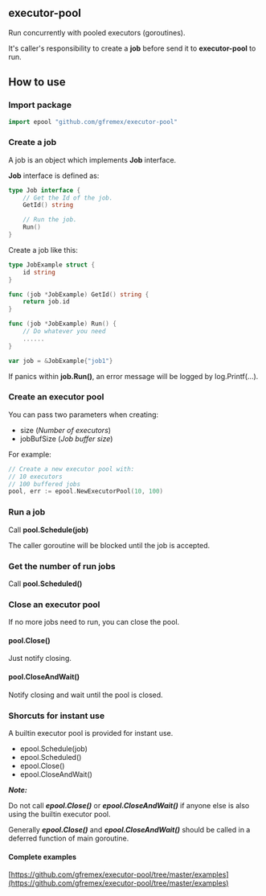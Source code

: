 ## executor-pool


Run concurrently with pooled executors (goroutines).

It's caller's responsibility to create a **job** before send it to **executor-pool** to run.

## How to use

### Import package

```Go
import epool "github.com/gfremex/executor-pool"
```

### Create a job

A job is an object which implements **Job** interface.

**Job** interface is defined as:

```Go
type Job interface {
	// Get the Id of the job.
	GetId() string

	// Run the job.
	Run()
}
```

Create a job like this:

```Go
type JobExample struct {
	id string
}

func (job *JobExample) GetId() string {
	return job.id
}

func (job *JobExample) Run() {
	// Do whatever you need
	......
}

var job = &JobExample{"job1"}
```

If panics within **job.Run()**, an error message will be logged by log.Printf(...).

### Create an executor pool

You can pass two parameters when creating:

- size (*Number of executors*)
- jobBufSize (*Job buffer size*)

For example:

```Go
// Create a new executor pool with:
// 10 executors
// 100 buffered jobs
pool, err := epool.NewExecutorPool(10, 100)
```

### Run a job

Call **pool.Schedule(job)**

The caller goroutine will be blocked until the job is accepted.

### Get the number of run jobs

Call **pool.Scheduled()**

### Close an executor pool

If no more jobs need to run, you can close the pool.

#### pool.Close()

Just notify closing.

#### pool.CloseAndWait()

Notify closing and wait until the pool is closed.

### Shorcuts for instant use

A builtin executor pool is provided for instant use.

- epool.Schedule(job)
- epool.Scheduled()
- epool.Close()
- epool.CloseAndWait()

***Note:***

Do not call ***epool.Close()*** or ***epool.CloseAndWait()*** if anyone else is also using the builtin executor pool.

Generally ***epool.Close()*** and ***epool.CloseAndWait()*** should be called in a deferred function of main goroutine.

#### Complete examples

[https://github.com/gfremex/executor-pool/tree/master/examples](https://github.com/gfremex/executor-pool/tree/master/examples)
